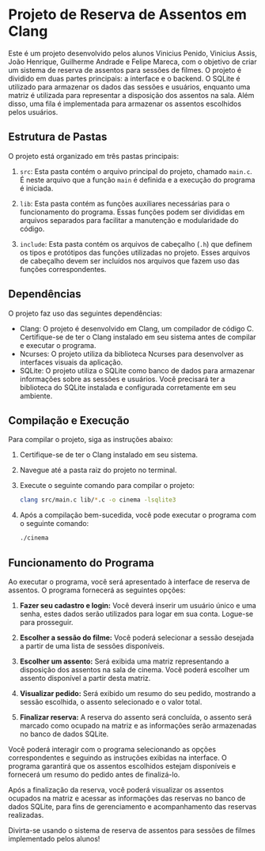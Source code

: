# Projeto de Reserva de Assentos em Clang

Este é um projeto desenvolvido pelos alunos Vinicius Penido, Vinicius Assis, João Henrique, Guilherme Andrade e Felipe Mareca, com o objetivo de criar um sistema de reserva de assentos para sessões de filmes. 
O projeto é dividido em duas partes principais: a interface e o backend. O SQLite é utilizado para armazenar os dados das sessões e usuários, enquanto uma matriz é utilizada para representar a disposição dos assentos na sala. 
Além disso, uma fila é implementada para armazenar os assentos escolhidos pelos usuários.

## Estrutura de Pastas

O projeto está organizado em três pastas principais:

1. `src`: Esta pasta contém o arquivo principal do projeto, chamado `main.c`. É neste arquivo que a função `main` é definida e a execução do programa é iniciada.

2. `lib`: Esta pasta contém as funções auxiliares necessárias para o funcionamento do programa. Essas funções podem ser divididas em arquivos separados para facilitar a manutenção e modularidade do código.

3. `include`: Esta pasta contém os arquivos de cabeçalho (`.h`) que definem os tipos e protótipos das funções utilizadas no projeto. Esses arquivos de cabeçalho devem ser incluídos nos arquivos que fazem uso das funções correspondentes.

## Dependências

O projeto faz uso das seguintes dependências:

- Clang: O projeto é desenvolvido em Clang, um compilador de código C. Certifique-se de ter o Clang instalado em seu sistema antes de compilar e executar o programa.
- Ncurses: O projeto utiliza da biblioteca Ncurses para desenvolver as interfaces visuais da aplicação.
- SQLite: O projeto utiliza o SQLite como banco de dados para armazenar informações sobre as sessões e usuários. Você precisará ter a biblioteca do SQLite instalada e configurada corretamente em seu ambiente.

## Compilação e Execução

Para compilar o projeto, siga as instruções abaixo:

1. Certifique-se de ter o Clang instalado em seu sistema.

2. Navegue até a pasta raiz do projeto no terminal.

3. Execute o seguinte comando para compilar o projeto:

   ```bash
   clang src/main.c lib/*.c -o cinema -lsqlite3
   ```
  
4. Após a compilação bem-sucedida, você pode executar o programa com o seguinte comando:

    ```bash
   ./cinema
    ```
## Funcionamento do Programa

Ao executar o programa, você será apresentado à interface de reserva de assentos. O programa fornecerá as seguintes opções:

1. **Fazer seu cadastro e login:** Você deverá inserir um usuário único e uma senha, estes dados serão utilizados para logar em sua conta. Logue-se para prosseguir.

2. **Escolher a sessão do filme:** Você poderá selecionar a sessão desejada a partir de uma lista de sessões disponíveis.

3. **Escolher um assento:** Será exibida uma matriz representando a disposição dos assentos na sala de cinema. Você poderá escolher um assento disponível a partir desta matriz.

4. **Visualizar pedido:** Será exibido um resumo do seu pedido, mostrando a sessão escolhida, o assento selecionado e o valor total.

5. **Finalizar reserva:** A reserva do assento será concluída, o assento será marcado como ocupado na matriz e as informações serão armazenadas no banco de dados SQLite.

Você poderá interagir com o programa selecionando as opções correspondentes e seguindo as instruções exibidas na interface. O programa garantirá que os assentos escolhidos estejam disponíveis e fornecerá um resumo do pedido antes de finalizá-lo.

Após a finalização da reserva, você poderá visualizar os assentos ocupados na matriz e acessar as informações das reservas no banco de dados SQLite, para fins de gerenciamento e acompanhamento das reservas realizadas.

Divirta-se usando o sistema de reserva de assentos para sessões de filmes implementado pelos alunos!
